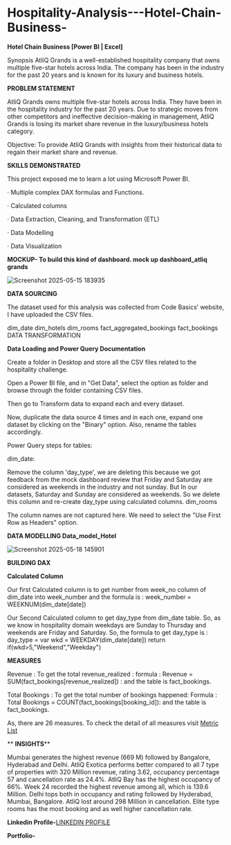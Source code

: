 # Hospitality-Analysis---Hotel-Chain-Business-
**Hotel Chain Business [Power BI | Excel]**

Synopsis
AtliQ Grands is a well-established hospitality company that owns multiple five-star hotels across India. The company has been in the industry for the past 20 years and is known for its luxury and business hotels.

**PROBLEM STATEMENT**

AtliQ Grands owns multiple five-star hotels across India. They have been in the hospitality industry for the past 20 years. Due to strategic moves from other competitors and ineffective decision-making in management, AtliQ Grands is losing its market share revenue in the luxury/business hotels category.

Objective: To provide AtliQ Grands with insights from their historical data to regain their market share and revenue.

**SKILLS DEMONSTRATED**

This project exposed me to learn a lot using Microsoft Power BI.

· Multiple complex DAX formulas and Functions.

· Calculated columns

· Data Extraction, Cleaning, and Transformation (ETL)

· Data Modelling

· Data Visualization

**MOCKUP- To build this kind of dashboard. mock up dashboard_atliq grands**

![Screenshot 2025-05-15 183935](https://github.com/user-attachments/assets/11616a0c-0b1f-42e4-94e4-8749a78b24d5)


**DATA SOURCING**

The dataset used for this analysis was collected from Code Basics’ website, I have uploaded the CSV files.

dim_date
dim_hotels
dim_rooms
fact_aggregated_bookings
fact_bookings
DATA TRANSFORMATION

**Data Loading and Power Query Documentation**

Create a folder in Desktop and store all the CSV files related to the hospitality challenge.

Open a Power BI file, and in "Get Data", select the option as folder and browse through the folder containing CSV files.

Then go to Transform data to expand each and every dataset.

Now, duplicate the data source 4 times and in each one, expand one dataset by clicking on the "Binary" option. Also, rename the tables accordingly.

Power Query steps for tables:

dim_date:

Remove the column 'day_type', we are deleting this because we got feedback from the mock dashboard review that Friday and Saturday are considered as weekends in the industry and not sunday. But In our datasets, Saturday and Sunday are considered as weekends. So we delete this column and re-create day_type using calculated columns. dim_rooms

The column names are not captured here. We need to select the "Use First Row as Headers" option.

**DATA MODELLING Data_model_Hotel**

![Screenshot 2025-05-18 145901](https://github.com/user-attachments/assets/3b6181a2-efc9-460a-b4a0-e852472d9972)



**BUILDING DAX**

**Calculated Column**

Our first Calculated column is to get number from week_no column of dim_date into week_number and the formula is : week_number = WEEKNUM(dim_date[date])

Our Second Calculated column to get day_type from dim_date table. So, as we know in hospitality domain weekdays are Sunday to Thursday and weekends are Friday and Saturday. So, the formula to get day_type is : day_type = var wkd = WEEKDAY(dim_date[date]) return if(wkd>5,"Weekend","Weekday")

**MEASURES**

Revenue : To get the total revenue_realized : formula : Revenue = SUM(fact_bookings[revenue_realized]) : and the table is fact_bookings.

Total Bookings : To get the total number of bookings happened: Formula : Total Bookings = COUNT(fact_bookings[booking_id]): and the table is fact_bookings.

As, there are 26 measures. To check the detail of all measures visit [Metric List](https://1drv.ms/x/c/a51016d50e3ba61c/ET46WrjQ2q9AkDH9TlHhhdQByJm7tm2c-5kznvU5KcrMFA?e=nYxcju)


**
**INSIGHTS****

Mumbai generates the highest revenue (669 M) followed by Bangalore, Hyderabad and Delhi.
AtliQ Exotica performs better compared to all 7 type of properties with 320 Million revenue, rating 3.62, occupancy percentage 57 and cancellation rate as 24.4%.
AtliQ Bay has the highest occupancy of 66%.
Week 24 recorded the highest revenue among all, which is 139.6 Million.
Delhi tops both in occupancy and rating followed by Hyderabad, Mumbai, Bangalore.
AtliQ lost around 298 Million in cancellation.
Elite type rooms has the most booking and as well higher cancellation rate.

**Linkedin Profile-**[LINKEDIN PROFILE](https://www.linkedin.com/in/sonali-yadav-a50823171/)

**Portfolio-**
